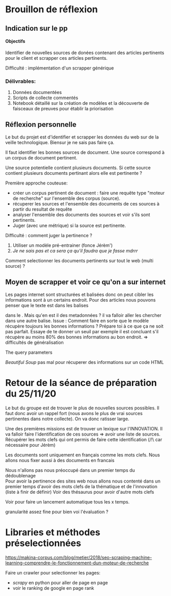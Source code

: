 # Brouillon de réflexion 

## Indication sur le pp 

#### Objectifs 
 Identifier de nouvelles sources de donées contenant des articles pertinents pour le client et scrapper ces articles pertinents. 

   Difficulté : implémentation d'un scrapper générique
   
### Délivrables:   
  1. Données documentées
  2. Scripts de collecte commentés
  3. Notebook détaillé sur la création de modèles et la découverte de faisceaux de preuves pour établir la priorisation
  

## Réflexion personnelle
 

Le but du projet est d'identifier et scrapper les données du web sur de la veille technologique. Biensur je ne sais pas faire ça. 

Il faut identifier les bonnes sources de document. Une source correspond à un corpus de document pertinent. 

Une source potentielle contient plusieurs documents. 
Si cette source contient plusieurs documents pertinant alors elle est pertinente ? 


Première approche couteuse:  
  * créer un corpus pertinent de document : faire une requête type "moteur de recherche" sur l'ensemble des corpus (source).  
  * récuperer les sources et l'ensemble des documents de ces sources à partir du resultat de requête  
  * analyser l'ensemble des documents des sources et voir s'ils sont pertinents.  
  * Juger (avec une métrique) si la source est pertinente.  
    
Difficulté : comment juger la pertinence ?  
  1. Utiliser un modèle pré-entrainer (fonce Jérèm') 
  2. _Je ne sais pas et ca sera ça qu'il faudra que je fasse mdrrr_ 
  
  Comment selectionner les documents pertinents sur tout le web (multi source) ? 
  
  

## Moyen de scrapper et voir ce qu'on a sur internet

Les pages internet sont structurées et balisées donc on peut cibler les informations sont à un certains endroit. Pour des articles nous pouvons penser que le texte est dans les balises <p> dans le <body>. 
Mais qu'en est il des metadonnées ? il va falloir aller les chercher dans une autre balise. 
Issue : Comment faire en sorte que le modèle récupère toujours les bonnes informations ? 
Prépare toi à ce que ça ne soit pas parfait. Essaye de te donner un seuil par exemple il est concluant s'il récupère au moins 80% des bonnes informations au bon endroit.
=> difficultés de généralisation

The query parameters

_Beautiful Soup_ pas mal pour récuperer des informations sur un code HTML

  
  
# Retour de la séance de préparation du 25/11/20  

Le but du groupe est de trouver le plus de nouvelles sources possibles. Il faut donc avoir un rappel fort (nous avons le plus de vrai sources pertinentes dans notre collecte). On va donc ratisser large. 

Une des premières missions est de trouver un lexique sur l'INNOVATION. 
Il va falloir faire l'identification de ces sources => avoir une liste de sources. 
Récupérer les mots clefs qui ont permis de faire cette identification (/!\ car nécessaire pour Jérèm)

Les documents sont uniquement en français comme les mots clefs. Nous allons nous fixer aussi à des documents en francais 

Nous n'allons pas nous préoccupé dans un premier temps du dédoublenage  
Pour avoir la pertinence des sites web nous allons nous contenté dans un premier temps d'avoir des mots clefs de la thématique et de l'innovation (liste à finir de définir) 
Voir des thésaurus pour avoir d'autre mots clefs 

Voir pour faire un lancement automatique tous les x temps.  

granularité assez fine pour bien voi l'évaluation ? 



# Libraries et méthodes préselectionnées

https://makina-corpus.com/blog/metier/2018/seo-scraping-machine-learning-comprendre-le-fonctionnement-dun-moteur-de-recherche  

Faire un crawler pour selectionner les pages:  
  * _scrapy_ en python pour aller de page en page  
  * voir le ranking de google en page rank 



